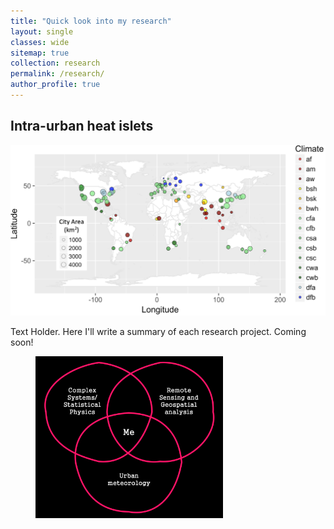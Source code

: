 ```yaml
---
title: "Quick look into my research"
layout: single
classes: wide
sitemap: true
collection: research
permalink: /research/
author_profile: true
---
```




## Intra-urban heat islets

![](/assets/images/World_Map.png)

Text Holder. Here I'll write a summary of each research project. Coming soon!

<figure style="width: 300px" class="align-right">
  <img src="/assets/images/Research-Venn.png" alt="">
</figure>
